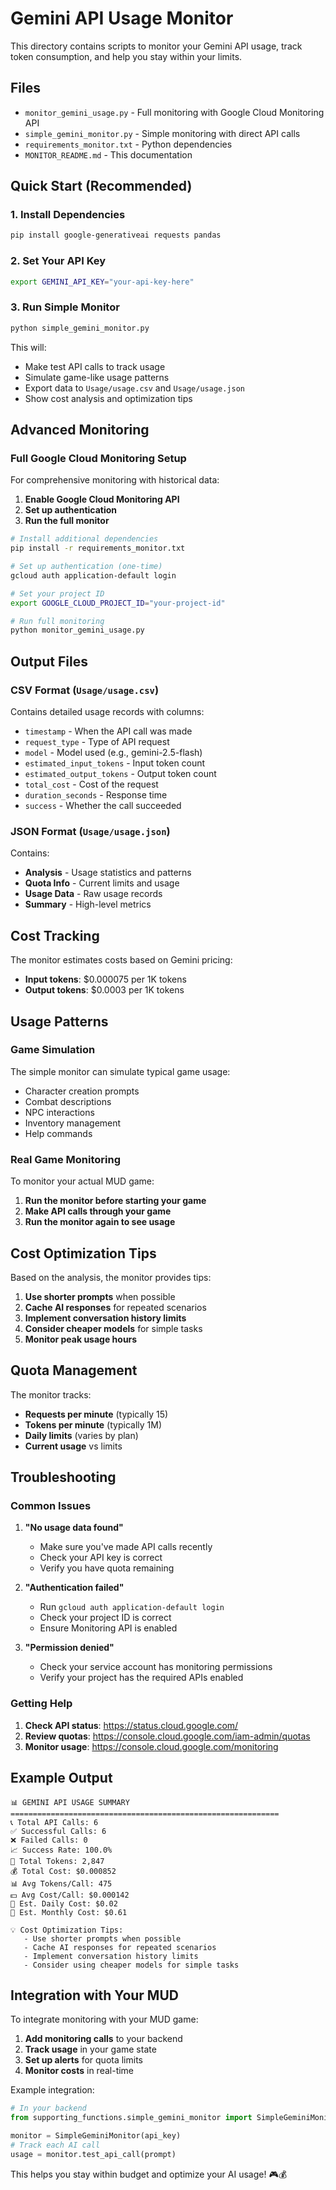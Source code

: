 # Gemini API Usage Monitor

This directory contains scripts to monitor your Gemini API usage, track token consumption, and help you stay within your limits.

## Files

- `monitor_gemini_usage.py` - Full monitoring with Google Cloud Monitoring API
- `simple_gemini_monitor.py` - Simple monitoring with direct API calls
- `requirements_monitor.txt` - Python dependencies
- `MONITOR_README.md` - This documentation

## Quick Start (Recommended)

### 1. Install Dependencies

```bash
pip install google-generativeai requests pandas
```

### 2. Set Your API Key

```bash
export GEMINI_API_KEY="your-api-key-here"
```

### 3. Run Simple Monitor

```bash
python simple_gemini_monitor.py
```

This will:
- Make test API calls to track usage
- Simulate game-like usage patterns
- Export data to `Usage/usage.csv` and `Usage/usage.json`
- Show cost analysis and optimization tips

## Advanced Monitoring

### Full Google Cloud Monitoring Setup

For comprehensive monitoring with historical data:

1. **Enable Google Cloud Monitoring API**
2. **Set up authentication**
3. **Run the full monitor**

```bash
# Install additional dependencies
pip install -r requirements_monitor.txt

# Set up authentication (one-time)
gcloud auth application-default login

# Set your project ID
export GOOGLE_CLOUD_PROJECT_ID="your-project-id"

# Run full monitoring
python monitor_gemini_usage.py
```

## Output Files

### CSV Format (`Usage/usage.csv`)
Contains detailed usage records with columns:
- `timestamp` - When the API call was made
- `request_type` - Type of API request
- `model` - Model used (e.g., gemini-2.5-flash)
- `estimated_input_tokens` - Input token count
- `estimated_output_tokens` - Output token count
- `total_cost` - Cost of the request
- `duration_seconds` - Response time
- `success` - Whether the call succeeded

### JSON Format (`Usage/usage.json`)
Contains:
- **Analysis** - Usage statistics and patterns
- **Quota Info** - Current limits and usage
- **Usage Data** - Raw usage records
- **Summary** - High-level metrics

## Cost Tracking

The monitor estimates costs based on Gemini pricing:
- **Input tokens**: $0.000075 per 1K tokens
- **Output tokens**: $0.0003 per 1K tokens

## Usage Patterns

### Game Simulation
The simple monitor can simulate typical game usage:
- Character creation prompts
- Combat descriptions
- NPC interactions
- Inventory management
- Help commands

### Real Game Monitoring
To monitor your actual MUD game:

1. **Run the monitor before starting your game**
2. **Make API calls through your game**
3. **Run the monitor again to see usage**

## Cost Optimization Tips

Based on the analysis, the monitor provides tips:

1. **Use shorter prompts** when possible
2. **Cache AI responses** for repeated scenarios
3. **Implement conversation history limits**
4. **Consider cheaper models** for simple tasks
5. **Monitor peak usage hours**

## Quota Management

The monitor tracks:
- **Requests per minute** (typically 15)
- **Tokens per minute** (typically 1M)
- **Daily limits** (varies by plan)
- **Current usage** vs limits

## Troubleshooting

### Common Issues

1. **"No usage data found"**
   - Make sure you've made API calls recently
   - Check your API key is correct
   - Verify you have quota remaining

2. **"Authentication failed"**
   - Run `gcloud auth application-default login`
   - Check your project ID is correct
   - Ensure Monitoring API is enabled

3. **"Permission denied"**
   - Check your service account has monitoring permissions
   - Verify your project has the required APIs enabled

### Getting Help

1. **Check API status**: https://status.cloud.google.com/
2. **Review quotas**: https://console.cloud.google.com/iam-admin/quotas
3. **Monitor usage**: https://console.cloud.google.com/monitoring

## Example Output

```
📊 GEMINI API USAGE SUMMARY
============================================================
📞 Total API Calls: 6
✅ Successful Calls: 6
❌ Failed Calls: 0
📈 Success Rate: 100.0%
🔢 Total Tokens: 2,847
💰 Total Cost: $0.000852
📊 Avg Tokens/Call: 475
💵 Avg Cost/Call: $0.000142
📅 Est. Daily Cost: $0.02
📅 Est. Monthly Cost: $0.61

💡 Cost Optimization Tips:
   - Use shorter prompts when possible
   - Cache AI responses for repeated scenarios
   - Implement conversation history limits
   - Consider using cheaper models for simple tasks
```

## Integration with Your MUD

To integrate monitoring with your MUD game:

1. **Add monitoring calls** to your backend
2. **Track usage** in your game state
3. **Set up alerts** for quota limits
4. **Monitor costs** in real-time

Example integration:
```python
# In your backend
from supporting_functions.simple_gemini_monitor import SimpleGeminiMonitor

monitor = SimpleGeminiMonitor(api_key)
# Track each AI call
usage = monitor.test_api_call(prompt)
```

This helps you stay within budget and optimize your AI usage! 🎮💰

